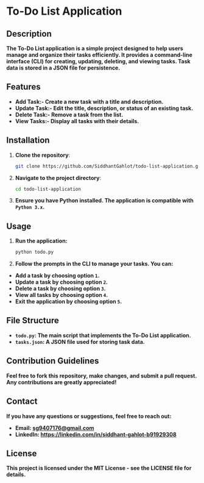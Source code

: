 # To-Do List Application

## Description

**The To-Do List application is a simple project designed to help users manage and organize their tasks efficiently. It provides a command-line interface (CLI) for creating, updating, deleting, and viewing tasks. Task data is stored in a JSON file for persistence.**

## Features

- **Add Task:- Create a new task with a title and description.**
- **Update Task:- Edit the title, description, or status of an existing task.**
- **Delete Task:- Remove a task from the list.**
- **View Tasks:- Display all tasks with their details.**

## Installation

1. **Clone the repository**:

   ```bash
   git clone https://github.com/SiddhantGahlot/todo-list-application.git

2. **Navigate to the project directory**:
   ```bash
   cd todo-list-application

3. **Ensure you have Python installed. The application is compatible with `Python 3.x`.**

## Usage

1. **Run the application:**
   ```bash
   python todo.py

2. **Follow the prompts in the CLI to manage your tasks. You can:**

- **Add a task by choosing option `1`.**
- **Update a task by choosing option `2`.**
- **Delete a task by choosing option `3`.**
- **View all tasks by choosing option `4`.**
- **Exit the application by choosing option `5`.**

## File Structure

- **`todo.py`: The main script that implements the To-Do List application.**
- **`tasks.json`: A JSON file used for storing task data.**

## Contribution Guidelines 

**Feel free to fork this repository, make changes, and submit a pull request. Any contributions are greatly appreciated!**

## Contact 

**If you have any questions or suggestions, feel free to reach out:**
- **Email: sg9407176@gmail.com**
- **LinkedIn: https://linkedin.com/in/siddhant-gahlot-b91929308**

## License 

**This project is licensed under the MIT License - see the LICENSE file for details.**
